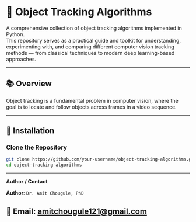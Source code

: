 # 🎯 Object Tracking Algorithms

A comprehensive collection of object tracking algorithms implemented in Python.  
This repository serves as a practical guide and toolkit for understanding, experimenting with, and comparing different computer vision tracking methods — from classical techniques to modern deep learning-based approaches.

---

## 📚 Overview

Object tracking is a fundamental problem in computer vision, where the goal is to locate and follow objects across frames in a video sequence.  

---

## 🧰 Installation

### Clone the Repository
```bash
git clone https://github.com/your-username/object-tracking-algorithms.git
cd object-tracking-algorithms
```
---

**Author / Contact**

**Author**: `Dr. Amit Chougule, PhD` 

📧 Email: [amitchougule121@gmail.com](mailto:amitchougule121@gmail.com)
---